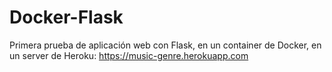 # Docker-Flask
Primera prueba de aplicación web con Flask, en un container de Docker, en un server de Heroku: https://music-genre.herokuapp.com
